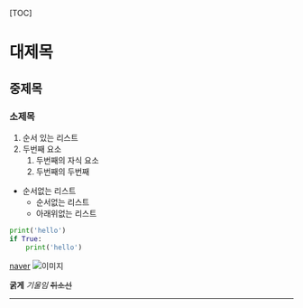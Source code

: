 [TOC]
# 대제목
## 중제목 
### 소제목

1. 순서 있는 리스트
2. 두번째 요소
    1. 두번째의 자식 요소
    2. 두번째의 두번째
- 순서없는 리스트
    - 순서없는 리스트
    - 아래위없는 리스트


```python
print('hello')
if True:
    print('hello')
```


[naver](http://www.naver.com)
![이미지](https://picsum.photos/200/300)

**굵게**
*기울임*
~~취소선~~

---
